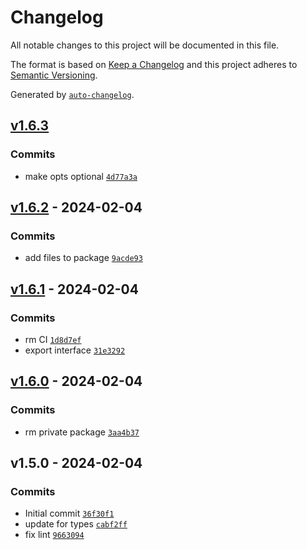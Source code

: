 # Changelog

All notable changes to this project will be documented in this file.

The format is based on [Keep a Changelog](https://keepachangelog.com/en/1.0.0/)
and this project adheres to [Semantic Versioning](https://semver.org/spec/v2.0.0.html).

Generated by [`auto-changelog`](https://github.com/CookPete/auto-changelog).

## [v1.6.3](https://github.com/nichoth/single-page/compare/v1.6.2...v1.6.3)

### Commits

- make opts optional [`4d77a3a`](https://github.com/nichoth/single-page/commit/4d77a3a12b019134f9f27438daaeb29d337495dd)

## [v1.6.2](https://github.com/nichoth/single-page/compare/v1.6.1...v1.6.2) - 2024-02-04

### Commits

- add files to package [`9acde93`](https://github.com/nichoth/single-page/commit/9acde9399e638efa8d1c0f8a55d49dce03c3cf8d)

## [v1.6.1](https://github.com/nichoth/single-page/compare/v1.6.0...v1.6.1) - 2024-02-04

### Commits

- rm CI [`1d8d7ef`](https://github.com/nichoth/single-page/commit/1d8d7efea9f052e794d7db59363fcc294ab6e1ef)
- export interface [`31e3292`](https://github.com/nichoth/single-page/commit/31e32922c5d9bdadf1b00a70b5c399a13915e47e)

## [v1.6.0](https://github.com/nichoth/single-page/compare/v1.5.0...v1.6.0) - 2024-02-04

### Commits

- rm private package [`3aa4b37`](https://github.com/nichoth/single-page/commit/3aa4b37ae143be0ac8643938e445e4c3d6b01258)

## v1.5.0 - 2024-02-04

### Commits

- Initial commit [`36f30f1`](https://github.com/nichoth/single-page/commit/36f30f128988b253591f5b4767b4f32337203510)
- update for types [`cabf2ff`](https://github.com/nichoth/single-page/commit/cabf2ffdb13811bbc6d85d4b00d53b3906bb5d45)
- fix lint [`9663094`](https://github.com/nichoth/single-page/commit/9663094565e8a2b774d90451a31b3310f3d45a9e)

